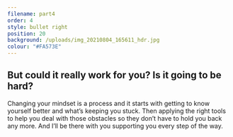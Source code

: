 ```yaml
---
filename: part4
order: 4
style: bullet right
position: 20
background: /uploads/img_20210804_165611_hdr.jpg
colour: "#FA573E"
---
```

## But could it really work for you? Is it going to be hard? 

Changing your mindset is a process and it starts with getting to know yourself better and what’s keeping you stuck. Then applying the right tools to help you deal with those obstacles so they don’t have to hold you back any more. And I’ll be there with you supporting you every step of the way.